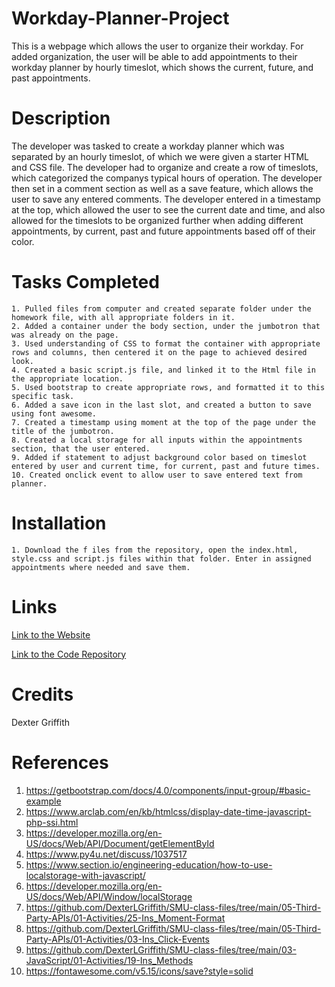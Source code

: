 # Workday-Planner-Project

This is a webpage which allows the user to organize their workday. For added organization, the user will be able to add appointments to their workday planner by hourly timeslot, which shows the current, future, and past appointments.

# Description

The developer was tasked to create a workday planner which was separated by an hourly timeslot, of which we were given a starter HTML and CSS file. The developer had to organize and create a row of timeslots, which categorized the companys typical hours of operation. The developer then set in a comment section as well as a save feature, which allows the user to save any entered comments. The developer entered in a timestamp at the top, which allowed the user to see the current date and time, and also allowed for the timeslots to be organized further when adding different appointments, by current, past and future appointments based off of their color. 

#  Tasks Completed 

    1. Pulled files from computer and created separate folder under the homework file, with all appropriate folders in it. 
    2. Added a container under the body section, under the jumbotron that was already on the page. 
    3. Used understanding of CSS to format the container with appropriate rows and columns, then centered it on the page to achieved desired look. 
    4. Created a basic script.js file, and linked it to the Html file in the appropriate location. 
    5. Used bootstrap to create appropriate rows, and formatted it to this specific task. 
    6. Added a save icon in the last slot, and created a button to save using font awesome. 
    7. Created a timestamp using moment at the top of the page under the title of the jumbotron. 
    8. Created a local storage for all inputs within the appointments section, that the user entered. 
    9. Added if statement to adjust background color based on timeslot entered by user and current time, for current, past and future times. 
    10. Created onclick event to allow user to save entered text from planner. 

# Installation 

    1. Download the f iles from the repository, open the index.html, style.css and script.js files within that folder. Enter in assigned appointments where needed and save them. 

# Links 

[Link to the Website](https://dexterlgriffith.github.io/Workday-Planner-Project/)

[Link to the Code Repository](https://github.com/DexterLGriffith/Workday-Planner-Project)

# Credits 

Dexter Griffith

# References

1. https://getbootstrap.com/docs/4.0/components/input-group/#basic-example
2. https://www.arclab.com/en/kb/htmlcss/display-date-time-javascript-php-ssi.html
3. https://developer.mozilla.org/en-US/docs/Web/API/Document/getElementById
4. https://www.py4u.net/discuss/1037517
5. https://www.section.io/engineering-education/how-to-use-localstorage-with-javascript/
6. https://developer.mozilla.org/en-US/docs/Web/API/Window/localStorage
7. https://github.com/DexterLGriffith/SMU-class-files/tree/main/05-Third-Party-APIs/01-Activities/25-Ins_Moment-Format
8. https://github.com/DexterLGriffith/SMU-class-files/tree/main/05-Third-Party-APIs/01-Activities/03-Ins_Click-Events
9. https://github.com/DexterLGriffith/SMU-class-files/tree/main/03-JavaScript/01-Activities/19-Ins_Methods
10. https://fontawesome.com/v5.15/icons/save?style=solid